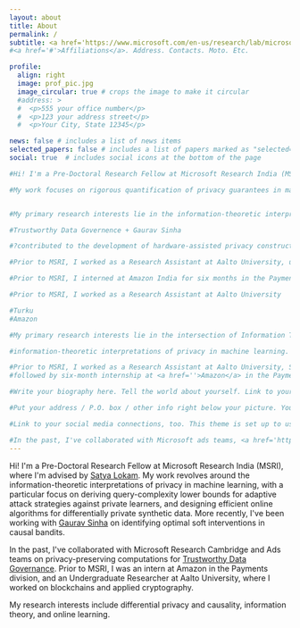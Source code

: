 ```yaml
---
layout: about
title: About
permalink: /
subtitle: <a href='https://www.microsoft.com/en-us/research/lab/microsoft-research-india/'>Microsoft Research India</a> | mukherjeeprateeti01[at]gmail[dot]com
#<a href='#'>Affiliations</a>. Address. Contacts. Moto. Etc.

profile:
  align: right
  image: prof_pic.jpg
  image_circular: true # crops the image to make it circular
  #address: >
  #  <p>555 your office number</p>
  #  <p>123 your address street</p>
  #  <p>Your City, State 12345</p>

news: false # includes a list of news items
selected_papers: false # includes a list of papers marked as "selected={true}"
social: true  # includes social icons at the bottom of the page

#Hi! I'm a Pre-Doctoral Research Fellow at Microsoft Research India (MSRI), where I work on information-theoretic interpretations of privacy in machine learning, under the mentorship of Dr. <a href = 'https://www.microsoft.com/en-us/research/people/satya/'>Satya Lokam</a>. My primary research interests lie in the intersection of information theory, statistics, and learning theory. 

#My work focuses on rigorous quantification of privacy guarantees in machine learning, and the complexity of adaptive auditing strategies for differential privacy. My primary research in  


#My primary research interests lie in the information-theoretic interpretations of privacy in machine learning, with a particular focus on rigorous quantification of privacy guarantees and the complexity of auditing approaches.

#Trustworthy Data Governence + Gaurav Sinha

#?contributed to the development of hardware-assisted privacy constructs to facilitate trustworthy data governance in adherence to India's <a href='https://www.niti.gov.in/sites/default/files/2020-09/DEPA-Book.pdf'>Data Empowerment and Protection Architecture</a>

#Prior to MSRI, I worked as a Research Assistant at Aalto University, under the mentorship of Prof. <a href=''> Raimo Kantola </a>, where I worked on Interledger ...

#Prior to MSRI, I interned at Amazon India for six months in the Payment Products division, where I worked on developing a self-service on-boarding tool

#Prior to MSRI, I worked as a Research Assistant at Aalto University

#Turku
#Amazon 

#My primary research interests lie in the intersection of Information Theory and Statistics, and Privacy in Machine Learning. 

#information-theoretic interpretations of privacy in machine learning. 

#Prior to MSRI, I worked as a Research Assistant at Aalto University, School of smth smth, where I was advised by Yki and Dmitrij. Contributed to SOFIE-blockchain-interledger.
#followed by six-month internship at <a href=''>Amazon</a> in the Payments Division. 

#Write your biography here. Tell the world about yourself. Link to your favorite [subreddit](http://reddit.com). You can put a picture in, too. The code is already in, just name your picture `prof_pic.jpg` and put it in the `img/` folder.

#Put your address / P.O. box / other info right below your picture. You can also disable any these elements by editing `profile` property of the YAML header of your `_pages/about.md`. Edit `_bibliography/papers.bib` and Jekyll will render your [publications page](/al-folio/publications/) automatically.

#Link to your social media connections, too. This theme is set up to use [Font Awesome icons](http://fortawesome.github.io/Font-Awesome/) and [Academicons](https://jpswalsh.github.io/academicons/), like the ones below. Add your Facebook, Twitter, LinkedIn, Google Scholar, or just disable all of them.

#In the past, I've collaborated with Microsoft ads teams, <a href='https://ispirt.in/'>iSpirit</a>, and <a href='https://sahamati.org.in/'>Sahamati</a> to develop hardware-assisted privacy constructs for <a href = 'https://github.com/Sahamati/fiu-data-governance'>Trustworthy Data Governance</a>. Prior to MSRI, I was an Undergraduate Research Assistant at <a href=''>Aalto University</a>, Finland, where I worked on facilitating secure cross-platform interactions between Distributed Ledgers via <a href=''>Interledger</a>, post a brief internship at <a href=''>Turku University</a> that focused on efficient recursive Bayesian estimation for reconstructing sensor data in resource-constrained devices. learning under privacy constraints and online learning, with a particular focus on causal bandits. 
---
```


Hi! I'm a Pre-Doctoral Research Fellow at Microsoft Research India (MSRI), where I'm advised by <a href = 'https://www.microsoft.com/en-us/research/people/satya/'>Satya Lokam</a>. My work revolves around the information-theoretic interpretations of privacy in machine learning, with a particular focus on deriving query-complexity lower bounds for adaptive attack strategies against private learners, and designing efficient online algorithms for differentially private synthetic data. More recently, I've been working with <a href='https://sinhagaurav.github.io/'>Gaurav Sinha</a> on identifying optimal soft interventions in causal bandits.

In the past, I've collaborated with Microsoft Research Cambridge and Ads teams on privacy-preserving computations for <a href = 'https://github.com/Sahamati/fiu-data-governance'>Trustworthy Data Governance</a>. Prior to MSRI, I was an intern at Amazon in the Payments division, and an Undergraduate Researcher at Aalto University, where I worked on blockchains and applied cryptography.

My research interests include differential privacy and causality, information theory, and online learning.
